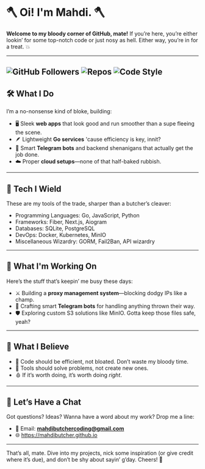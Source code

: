 # 🪓 **Oi! I'm Mahdi.** 🪓  

**Welcome to my bloody corner of GitHub, mate!** If you’re here, you’re either lookin’ for some top-notch code or just nosy as hell. Either way, you’re in for a treat. 💥  

---   
![GitHub Followers](https://img.shields.io/github/followers/mahdibutcher?color=blue&logo=github&style=flat)  ![Repos](https://img.shields.io/badge/Repos-7+-brightgreen?style=flat)  ![Code Style](https://img.shields.io/badge/Code%20Style-Strict-red?style=flat)  
---

## 🛠️ **What I Do**  

I’m a no-nonsense kind of bloke, building:  

- 🖥️ Sleek **web apps** that look good and run smoother than a supe fleeing the scene.  
- 🪶 Lightweight **Go services** 'cause efficiency is key, innit?  
- 🧠 Smart **Telegram bots** and backend shenanigans that actually get the job done.  
- ☁️ Proper **cloud setups**—none of that half-baked rubbish.  

---

## 🔧 **Tech I Wield**  

These are my tools of the trade, sharper than a butcher’s cleaver:  

- Programming Languages: Go, JavaScript, Python
- Frameworks: Fiber, Next.js, Aiogram
- Databases: SQLite, PostgreSQL
- DevOps: Docker, Kubernetes, MinIO
- Miscellaneous Wizardry: GORM, Fail2Ban, API wizardry

---

## 👑 **What I'm Working On**  

Here’s the stuff that’s keepin’ me busy these days:  

- ⚔️ Building a **proxy management system**—blocking dodgy IPs like a champ.  
- 🤖 Crafting smart **Telegram bots** for handling anything thrown their way.  
- 🛡️ Exploring custom S3 solutions like MinIO. Gotta keep those files safe, yeah?  

---

## 🎯 **What I Believe**  

- 💪 Code should be efficient, not bloated. Don’t waste my bloody time.  
- 🧰 Tools should solve problems, not create new ones.  
- 🩸 If it’s worth doing, it’s worth doing *right*.  

---

## 🍻 **Let’s Have a Chat**  

Got questions? Ideas? Wanna have a word about my work? Drop me a line:  

- 💌 Email: **mahdibutchercoding@gmail.com**  
- 🌐 https://mahdibutcher.github.io  

---

That’s all, mate. Dive into my projects, nick some inspiration (or give credit where it’s due), and don’t be shy about sayin’ g’day. Cheers! 🍻
